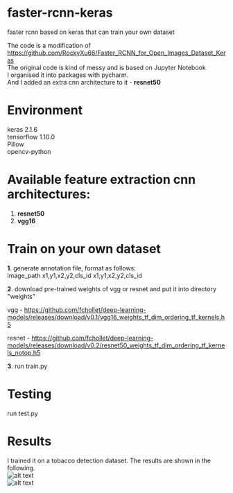 # faster-rcnn-keras
faster rcnn based on keras that can train your own dataset

The code is a modification of<br>
https://github.com/RockyXu66/Faster_RCNN_for_Open_Images_Dataset_Keras<br>
The original code is kind of messy and is based on Jupyter Notebook<br>
I organised it into packages with pycharm.<br>
And I added an extra cnn architecture to it - **resnet50**<br>

# Environment
keras 2.1.6 <br>
tensorflow 1.10.0 <br>
Pillow <br>
opencv-python <br>

# Available feature extraction cnn architectures:<br>
1. **resnet50**<br>
2. **vgg16**<br>

# Train on your own dataset
**1**. generate annotation file, format as follows:<br>
image_path x1,y1,x2,y2,cls_id x1,y1,x2,y2,cls_id<br>

**2**. download pre-trained weights of vgg or resnet and put it into directory "weights"<br>

vgg - https://github.com/fchollet/deep-learning-models/releases/download/v0.1/vgg16_weights_tf_dim_ordering_tf_kernels.h5<br>

resnet - https://github.com/fchollet/deep-learning-models/releases/download/v0.2/resnet50_weights_tf_dim_ordering_tf_kernels_notop.h5<br>

**3**. run train.py<br>

# Testing
run test.py

# Results
I trained it on a tobacco detection dataset.
The results are shown in the following.<br>
![alt text](https://github.com/shadow12138/faster-rcnn-keras/blob/master/results/0.png)<br>
![alt text](https://github.com/shadow12138/faster-rcnn-keras/blob/master/results/1.png)

